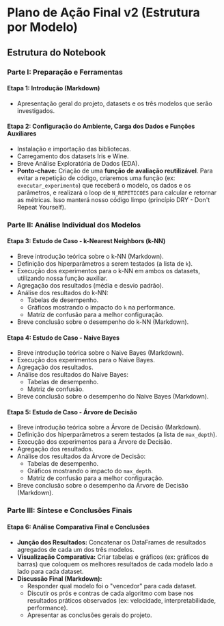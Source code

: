 # Plano de Ação Final v2 (Estrutura por Modelo)

## Estrutura do Notebook

### Parte I: Preparação e Ferramentas

#### Etapa 1: Introdução (Markdown)

- Apresentação geral do projeto, datasets e os três modelos que serão investigados.

#### Etapa 2: Configuração do Ambiente, Carga dos Dados e Funções Auxiliares

- Instalação e importação das bibliotecas.
- Carregamento dos datasets Iris e Wine.
- Breve Análise Exploratória de Dados (EDA).
- **Ponto-chave:** Criação de uma **função de avaliação reutilizável**. Para evitar a repetição de código, criaremos uma função (ex: `executar_experimento`) que receberá o modelo, os dados e os parâmetros, e realizará o loop de `N_REPETICOES` para calcular e retornar as métricas. Isso manterá nosso código limpo (princípio DRY - Don't Repeat Yourself).

### Parte II: Análise Individual dos Modelos

#### Etapa 3: Estudo de Caso - k-Nearest Neighbors (k-NN)

- Breve introdução teórica sobre o k-NN (Markdown).
- Definição dos hiperparâmetros a serem testados (a lista de `k`).
- Execução dos experimentos para o k-NN em ambos os datasets, utilizando nossa função auxiliar.
- Agregação dos resultados (média e desvio padrão).
- Análise dos resultados do k-NN:
  - Tabelas de desempenho.
  - Gráficos mostrando o impacto do `k` na performance.
  - Matriz de confusão para a melhor configuração.
- Breve conclusão sobre o desempenho do k-NN (Markdown).

#### Etapa 4: Estudo de Caso - Naive Bayes

- Breve introdução teórica sobre o Naive Bayes (Markdown).
- Execução dos experimentos para o Naive Bayes.
- Agregação dos resultados.
- Análise dos resultados do Naive Bayes:
  - Tabelas de desempenho.
  - Matriz de confusão.
- Breve conclusão sobre o desempenho do Naive Bayes (Markdown).

#### Etapa 5: Estudo de Caso - Árvore de Decisão

- Breve introdução teórica sobre a Árvore de Decisão (Markdown).
- Definição dos hiperparâmetros a serem testados (a lista de `max_depth`).
- Execução dos experimentos para a Árvore de Decisão.
- Agregação dos resultados.
- Análise dos resultados da Árvore de Decisão:
  - Tabelas de desempenho.
  - Gráficos mostrando o impacto do `max_depth`.
  - Matriz de confusão para a melhor configuração.
- Breve conclusão sobre o desempenho da Árvore de Decisão (Markdown).

### Parte III: Síntese e Conclusões Finais

#### Etapa 6: Análise Comparativa Final e Conclusões

- **Junção dos Resultados:** Concatenar os DataFrames de resultados agregados de cada um dos três modelos.
- **Visualização Comparativa:** Criar tabelas e gráficos (ex: gráficos de barras) que coloquem os melhores resultados de cada modelo lado a lado para cada dataset.
- **Discussão Final (Markdown):**
  - Responder qual modelo foi o "vencedor" para cada dataset.
  - Discutir os prós e contras de cada algoritmo com base nos resultados práticos observados (ex: velocidade, interpretabilidade, performance).
  - Apresentar as conclusões gerais do projeto.
